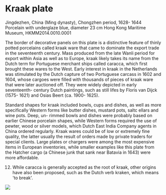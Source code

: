 # Kraak plate  

Jingdezhen, China (Ming dynasty), Chongzhen period, 1628- 1644 Porcelain with underglaze blue, diameter 23 cm Hong Kong Maritime Museum, HKMM2014.0010.0001  

The border of decorative panels on this plate is a distinctive feature of thinly potted porcelains called kraak ware that came to dominate the export trade in the seventeenth century. Mass produced from the late Wanli period for export within Asia as well as to Europe, kraak likely takes its name from the Dutch term for Portuguese merchant ships called caracca, which first brought these wares to the West. Early interest in kraak in the Netherlands was stimulated by the Dutch capture of two Portuguese carcass in 1602 and 1604, whose cargoes were filled with thousands of pieces of kraak ware that were later auctioned off. They were widely depicted in early seventeenth- century Dutch paintings, such as still lifes by Floris van Dijck (1575- 1621) and Osias Beert (ca. 1900- 1625).  

Standard shapes for kraak included bowls, cups and dishes, as well as more specifically Western forms like butter dishes, mustard pots, saltc ellars and wine pots. Deep, un- rimmed bowls and dishes were probably based on earlier Chinese porcelain shapes, while Western forms required the use of pewter, wood or silver models, which Dutch East India Company agents in China ordered regularly. Kraak wares could be of low or extremely fine quality, the latter usually the result of orders made by private traders for special clients. Large plates or chargers were among the most expensive items in European inventories, while smaller examples like this plate from the Hatcher cargo (a Chinese junk that sank near Batavia in 1643) were more affordable.

12. While caracca is generally accepted as the root of kraak, other origins have also been proposed, such as the Dutch verb kraken, which means 'to break'.  

![](https://cdn-mineru.openxlab.org.cn/result/2025-07-27/26ec8c02-599c-4b79-9876-e092d6287e02/6c4bbd16698102f85d8129771517406a4bfebb6476d6d7dd0082dfe63a806fa6.jpg)  